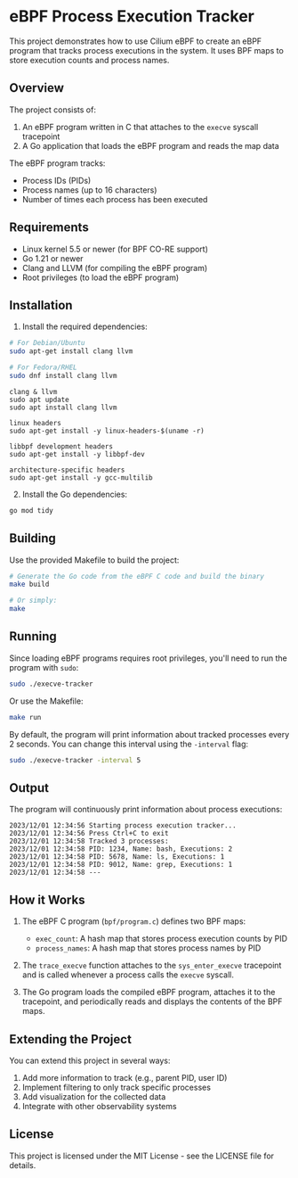 # eBPF Process Execution Tracker

This project demonstrates how to use Cilium eBPF to create an eBPF program that tracks process executions in the system. It uses BPF maps to store execution counts and process names.

## Overview

The project consists of:

1. An eBPF program written in C that attaches to the `execve` syscall tracepoint
2. A Go application that loads the eBPF program and reads the map data

The eBPF program tracks:
- Process IDs (PIDs)
- Process names (up to 16 characters)
- Number of times each process has been executed

## Requirements

- Linux kernel 5.5 or newer (for BPF CO-RE support)
- Go 1.21 or newer
- Clang and LLVM (for compiling the eBPF program)
- Root privileges (to load the eBPF program)

## Installation

1. Install the required dependencies:

```bash
# For Debian/Ubuntu
sudo apt-get install clang llvm

# For Fedora/RHEL
sudo dnf install clang llvm
```
```
clang & llvm
sudo apt update
sudo apt install clang llvm

linux headers
sudo apt-get install -y linux-headers-$(uname -r)

libbpf development headers
sudo apt-get install -y libbpf-dev

architecture-specific headers
sudo apt-get install -y gcc-multilib
```

2. Install the Go dependencies:

```bash
go mod tidy
```

## Building

Use the provided Makefile to build the project:

```bash
# Generate the Go code from the eBPF C code and build the binary
make build

# Or simply:
make
```

## Running

Since loading eBPF programs requires root privileges, you'll need to run the program with `sudo`:

```bash
sudo ./execve-tracker
```

Or use the Makefile:

```bash
make run
```

By default, the program will print information about tracked processes every 2 seconds. You can change this interval using the `-interval` flag:

```bash
sudo ./execve-tracker -interval 5
```

## Output

The program will continuously print information about process executions:

```
2023/12/01 12:34:56 Starting process execution tracker...
2023/12/01 12:34:56 Press Ctrl+C to exit
2023/12/01 12:34:58 Tracked 3 processes:
2023/12/01 12:34:58 PID: 1234, Name: bash, Executions: 2
2023/12/01 12:34:58 PID: 5678, Name: ls, Executions: 1
2023/12/01 12:34:58 PID: 9012, Name: grep, Executions: 1
2023/12/01 12:34:58 ---
```

## How it Works

1. The eBPF C program (`bpf/program.c`) defines two BPF maps:
   - `exec_count`: A hash map that stores process execution counts by PID
   - `process_names`: A hash map that stores process names by PID

2. The `trace_execve` function attaches to the `sys_enter_execve` tracepoint and is called whenever a process calls the `execve` syscall.

3. The Go program loads the compiled eBPF program, attaches it to the tracepoint, and periodically reads and displays the contents of the BPF maps.

## Extending the Project

You can extend this project in several ways:

1. Add more information to track (e.g., parent PID, user ID)
2. Implement filtering to only track specific processes
3. Add visualization for the collected data
4. Integrate with other observability systems

## License

This project is licensed under the MIT License - see the LICENSE file for details.
